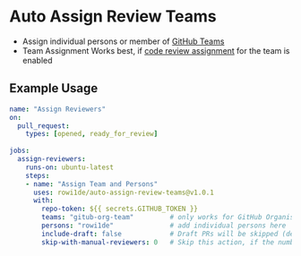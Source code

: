 
# Auto Assign Review Teams
- Assign individual persons or member of [GitHub Teams](https://help.github.com/en/github/setting-up-and-managing-organizations-and-teams/organizing-members-into-teams) 
- Team Assignment Works best, if [code review assignment](https://help.github.com/en/github/setting-up-and-managing-organizations-and-teams/managing-code-review-assignment-for-your-team) for the team is enabled

## Example Usage
```yaml
name: "Assign Reviewers"
on:  
  pull_request:
    types: [opened, ready_for_review]
     
jobs:
  assign-reviewers:
    runs-on: ubuntu-latest
    steps:
    - name: "Assign Team and Persons"
      uses: rowi1de/auto-assign-review-teams@v1.0.1
      with:
        repo-token: ${{ secrets.GITHUB_TOKEN }}
        teams: "gitub-org-team"         # only works for GitHub Organisation/Teams
        persons: "rowi1de"              # add individual persons here 
        include-draft: false            # Draft PRs will be skipped (default: false)
        skip-with-manual-reviewers: 0   # Skip this action, if the number of reviwers was already assigned (default: 0)
```
